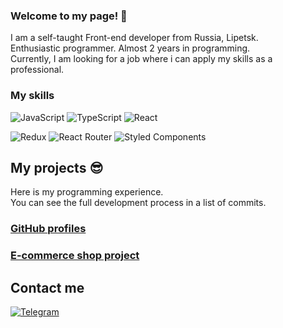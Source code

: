 ### Welcome to my page! 👋 

I am a self-taught Front-end developer from Russia, Lipetsk.    
Enthusiastic programmer. Almost 2 years in programming.  
Currently, I am looking for a job where i can apply my skills as a professional.

### My skills
![JavaScript](https://img.shields.io/badge/javascript-%23323330.svg?style=for-the-badge&logo=javascript&logoColor=%23F7DF1E) ![TypeScript](https://img.shields.io/badge/typescript-%23007ACC.svg?style=for-the-badge&logo=typescript&logoColor=white) ![React](https://img.shields.io/badge/react-%2320232a.svg?style=for-the-badge&logo=react&logoColor=%2361DAFB)

![Redux](https://img.shields.io/badge/redux-%23593d88.svg?style=for-the-badge&logo=redux&logoColor=white) ![React Router](https://img.shields.io/badge/React_Router-CA4245?style=for-the-badge&logo=react-router&logoColor=white) ![Styled Components](https://img.shields.io/badge/styled--components-DB7093?style=for-the-badge&logo=styled-components&logoColor=white)

## My projects :sunglasses:

Here is my programming experience.  
You can see the full development process in a list of commits.

###  [GitHub profiles](https://github.com/kirillmihalych/github-profiles)
###  [E-commerce shop project](https://github.com/kirillmihalych/furniture-store)

## Contact me
[![Telegram](https://img.shields.io/badge/Telegram-2CA5E0?style=for-the-badge&logo=telegram&logoColor=white)](https://t.me/kirill_mihalych)
